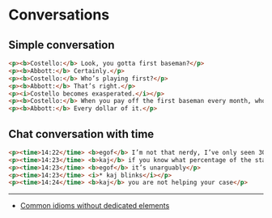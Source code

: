 # Conversations

## Simple conversation

```html
<p><b>Costello:</b> Look, you gotta first baseman?</p>
<p><b>Abbott:</b> Certainly.</p>
<p><b>Costello:</b> Who’s playing first?</p>
<p><b>Abbott:</b> That’s right.</p>
<p><i>Costello becomes exasperated.</i></p>
<p><b>Costello:</b> When you pay off the first baseman every month, who gets the money?</p>
<p><b>Abbott:</b> Every dollar of it.</p>
```

## Chat conversation with time

```html
<p><time>14:22</time> <b>egof</b> I’m not that nerdy, I’ve only seen 30% of the star trek episodes</p>
<p><time>14:23</time> <b>kaj</b> if you know what percentage of the star trek episodes you have seen, you are inarguably nerdy</p>
<p><time>14:23</time> <b>egof</b> it’s unarguably</p>
<p><time>14:23</time> <i>* kaj blinks</i></p>
<p><time>14:24</time> <b>kaj</b> you are not helping your case</p>
```

---

- [Common idioms without dedicated elements](http://w3c.github.io/html/common-idioms-without-dedicated-elements.html#conversations)
